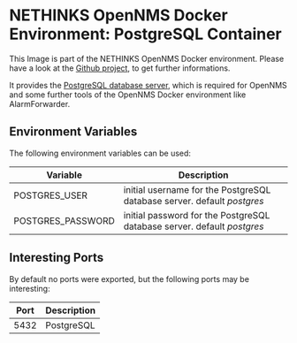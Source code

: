 # NETHINKS OpenNMS Docker Environment: PostgreSQL Container

This Image is part of the NETHINKS OpenNMS Docker environment. Please have a look at the [Github project](https://github.com/NETHINKS/opennms-docker-env), to get further informations.

It provides the [PostgreSQL database server](https://www.postgresql.org/ "PostgreSQL Website"), which is required for OpenNMS and some further tools of the OpenNMS Docker environment like AlarmForwarder.


## Environment Variables
The following environment variables can be used:

| Variable           | Description |
|--------------------|-------------|
| POSTGRES\_USER      | initial username for the PostgreSQL database server. default *postgres* |
| POSTGRES\_PASSWORD  | initial password for the PostgreSQL database server. default *postgres* |


## Interesting Ports
By default no ports were exported, but the following ports may be interesting:

| Port   | Description          |
|--------|--------------------- |
| 5432   | PostgreSQL           |

